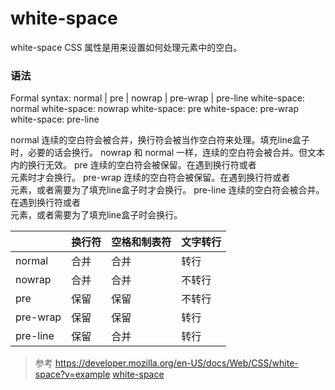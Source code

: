 # white-space

white-space CSS 属性是用来设置如何处理元素中的空白。
### 语法
Formal syntax: normal | pre | nowrap | pre-wrap | pre-line
white-space: normal
white-space: nowrap
white-space: pre
white-space: pre-wrap
white-space: pre-line

normal
  连续的空白符会被合并，换行符会被当作空白符来处理。填充line盒子时，必要的话会换行。
nowrap
  和 normal 一样，连续的空白符会被合并。但文本内的换行无效。
pre
  连续的空白符会被保留。在遇到换行符或者<br>元素时才会换行。 
pre-wrap
  连续的空白符会被保留。在遇到换行符或者<br>元素，或者需要为了填充line盒子时才会换行。
pre-line
  连续的空白符会被合并。在遇到换行符或者<br>元素，或者需要为了填充line盒子时会换行。

|          | 换行符  | 空格和制表符 | 文字转行 |
| -------- | :--- | :----- | ---- |
| normal   | 合并   | 合并     | 转行   |
| nowrap   | 合并   | 合并     | 不转行  |
| pre      | 保留   | 保留     | 不转行  |
| pre-wrap | 保留   | 保留     | 转行   |
| pre-line | 保留   | 合并     | 转行   |




> 参考
> https://developer.mozilla.org/en-US/docs/Web/CSS/white-space?v=example
> [white-space](https://css-tricks.com/almanac/properties/w/whitespace/)

